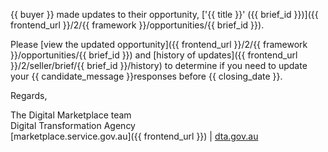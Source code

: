 {{ buyer }} made updates to their opportunity, ['{{ title }}' ({{ brief_id }})]({{ frontend_url }}/2/{{ framework }}/opportunities/{{ brief_id }}).  
  
Please [view the updated opportunity]({{ frontend_url }}/2/{{ framework }}/opportunities/{{ brief_id }}) and [history of updates]({{ frontend_url }}/2/seller/brief/{{ brief_id }}/history) to determine if you need to update your {{ candidate_message }}responses before {{ closing_date }}.  
  
Regards,  
  
The Digital Marketplace team  
Digital Transformation Agency  
[marketplace.service.gov.au]({{ frontend_url }}) | [dta.gov.au](https://dta.gov.au)